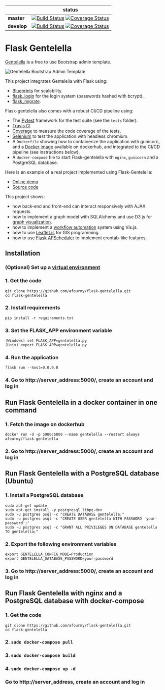|             | status |
|-------------|------------|
| **master** | [![Build Status](https://travis-ci.org/afourmy/flask-gentelella.svg?branch=master)](https://travis-ci.org/afourmy/flask-gentelella) [![Coverage Status](https://coveralls.io/repos/github/afourmy/flask-gentelella/badge.svg?branch=master)](https://coveralls.io/github/afourmy/flask-gentelella?branch=master)
| **develop** | [![Build Status](https://travis-ci.org/afourmy/flask-gentelella.svg?branch=develop)](https://travis-ci.org/afourmy/flask-gentelella) [![Coverage Status](https://coveralls.io/repos/github/afourmy/flask-gentelella/badge.svg?branch=develop)](https://coveralls.io/github/afourmy/flask-gentelella?branch=develop)

# Flask Gentelella

[Gentelella](https://github.com/puikinsh/gentelella) is a free to use Bootstrap admin template.

![Gentelella Bootstrap Admin Template](https://cdn.colorlib.com/wp/wp-content/uploads/sites/2/gentelella-admin-template-preview.jpg "Gentelella Theme Browser Preview")

This project integrates Gentelella with Flask using: 
- [Blueprints](http://flask.pocoo.org/docs/0.12/blueprints/) for scalability.
- [flask_login](https://flask-login.readthedocs.io/en/latest/) for the login system (passwords hashed with bcrypt).
- [flask_migrate](https://flask-migrate.readthedocs.io/en/latest/).

Flask-gentelella also comes with a robust CI/CD pipeline using:
- The [Pytest](https://docs.pytest.org/en/latest/) framework for the test suite (see the `tests` folder).
- [Travis CI](https://travis-ci.org/afourmy/flask-gentelella)
- [Coverage](https://coveralls.io/github/afourmy/flask-gentelella) to measure the code coverage of the tests.
- [Selenium](https://www.seleniumhq.org/) to test the application with headless chromium.
- A `Dockerfile` showing how to containerize the application with gunicorn, and a [Docker image](https://hub.docker.com/r/afourmy/flask-gentelella/) available on dockerhub, and integrated to the CI/CD pipeline (see instructions below).
- A `docker-compose` file to start Flask-gentelella with `nginx`, `gunicorn` and a PostgreSQL database.

Here is an example of a real project implemented using Flask-Gentelella:
- [Online demo](http://afourmy.pythonanywhere.com/)
- [Source code](https://github.com/afourmy/eNMS)

This project shows:
- how back-end and front-end can interact responsively with AJAX requests.
- how to implement a graph model with SQLAlchemy and use D3.js for [graph visualization](http://afourmy.pythonanywhere.com/views/logical_view).
- how to implement a [workflow automation](http://afourmy.pythonanywhere.com/workflows/manage_BGP-configuration-workflow) system using Vis.js.
- how to use [Leaflet.js](http://afourmy.pythonanywhere.com/views/geographical_view) for GIS programming.
- how to use [Flask APScheduler](https://github.com/viniciuschiele/flask-apscheduler) to implement crontab-like features.

## Installation

### (Optional) Set up a [virtual environment](https://docs.python.org/3/library/venv.html) 

### 1. Get the code
    git clone https://github.com/afourmy/flask-gentelella.git
    cd flask-gentelella

### 2. Install requirements 
    pip install -r requirements.txt

### 3. Set the FLASK_APP environment variable
    (Windows) set FLASK_APP=gentelella.py
    (Unix) export FLASK_APP=gentelella.py

### 4. Run the application
    flask run --host=0.0.0.0

### 4. Go to http://server_address:5000/, create an account and log in

## Run Flask Gentelella in a docker container in one command

### 1. Fetch the image on dockerhub
    docker run -d -p 5000:5000 --name gentelella --restart always afourmy/flask-gentelella

### 2. Go to http://server_address:5000/, create an account and log in

## Run Flask Gentelella with a PostgreSQL database (Ubuntu)

### 1. Install a PostgreSQL database
    sudo apt-get update
    sudo apt-get install -y postgresql libpq-dev
    sudo -u postgres psql -c "CREATE DATABASE gentelella;"
    sudo -u postgres psql -c "CREATE USER gentelella WITH PASSWORD 'your-password';"
    sudo -u postgres psql -c "GRANT ALL PRIVILEGES ON DATABASE gentelella TO gentelella;"

### 2. Export the following environment variables
    export GENTELELLA_CONFIG_MODE=Production
    export GENTELELLA_DATABASE_PASSWORD=your-password

### 3. Go to http://server_address:5000/, create an account and log in

## Run Flask Gentelella with nginx and a PostgreSQL database with docker-compose

### 1. Get the code
    git clone https://github.com/afourmy/flask-gentelella.git
    cd flask-gentelella

### 2. `sudo docker-compose pull`

### 3. `sudo docker-compose build`

### 4. `sudo docker-compose up -d`

### Go to http://server_address, create an account and log in
